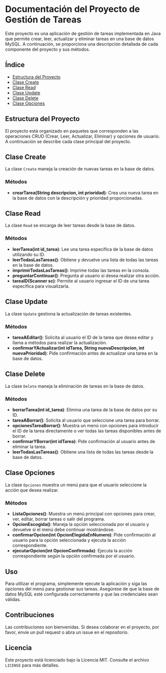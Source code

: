 # Documentación del Proyecto de Gestión de Tareas

Este proyecto es una aplicación de gestión de tareas implementada en Java que permite crear, leer, actualizar y eliminar tareas en una base de datos MySQL. A continuación, se proporciona una descripción detallada de cada componente del proyecto y sus métodos.

## Índice
- [Estructura del Proyecto](#estructura-del-proyecto)
- [Clase Create](#clase-create)
- [Clase Read](#clase-read)
- [Clase Update](#clase-update)
- [Clase Delete](#clase-delete)
- [Clase Opciones](#clase-opciones)

## Estructura del Proyecto

El proyecto está organizado en paquetes que corresponden a las operaciones CRUD (Crear, Leer, Actualizar, Eliminar) y opciones de usuario. A continuación se describe cada clase principal del proyecto.

## Clase Create

La clase `Create` maneja la creación de nuevas tareas en la base de datos.

### Métodos
- **crearTarea(String descripcion, int prioridad)**: Crea una nueva tarea en la base de datos con la descripción y prioridad proporcionadas.

## Clase Read

La clase `Read` se encarga de leer tareas desde la base de datos.

### Métodos
- **leerTarea(int id_tarea)**: Lee una tarea específica de la base de datos utilizando su ID.
- **leerTodasLasTareas()**: Obtiene y devuelve una lista de todas las tareas en la base de datos.
- **imprimirTodasLasTareas()**: Imprime todas las tareas en la consola.
- **preguntarContinuar()**: Pregunta al usuario si desea realizar otra acción.
- **tareaID(Scanner sc)**: Permite al usuario ingresar el ID de una tarea específica para visualizarla.

## Clase Update

La clase `Update` gestiona la actualización de tareas existentes.

### Métodos
- **tareaAEditar()**: Solicita al usuario el ID de la tarea que desea editar y llama a métodos para realizar la actualización.
- **confirmarYActualizar(int idTarea, String nuevaDescripcion, int nuevaPrioridad)**: Pide confirmación antes de actualizar una tarea en la base de datos.

## Clase Delete

La clase `Delete` maneja la eliminación de tareas en la base de datos.

### Métodos
- **borrarTarea(int id_tarea)**: Elimina una tarea de la base de datos por su ID.
- **tareaABorrar()**: Solicita al usuario que seleccione una tarea para borrar.
- **opcionesTareaBorrar()**: Muestra un menú con opciones para introducir el ID de la tarea directamente o ver todas las tareas disponibles antes de borrar.
- **confirmarYBorrar(int idTarea)**: Pide confirmación al usuario antes de eliminar la tarea.
- **leerTodasLasTareas()**: Obtiene una lista de todas las tareas desde la base de datos.

## Clase Opciones

La clase `Opciones` muestra un menú para que el usuario seleccione la acción que desea realizar.

### Métodos
- **ListaOpciones()**: Muestra un menú principal con opciones para crear, ver, editar, borrar tareas o salir del programa.
- **OpcionEscogida()**: Maneja la opción seleccionada por el usuario y devuelve si el menú debe continuar mostrándose.
- **confirmarOpcion(int OpcionElegidaEnNumero)**: Pide confirmación al usuario para la opción seleccionada y ejecuta la acción correspondiente.
- **ejecutarOpcion(int OpcionConfirmada)**: Ejecuta la acción correspondiente según la opción confirmada por el usuario.

## Uso

Para utilizar el programa, simplemente ejecute la aplicación y siga las opciones del menú para gestionar sus tareas. Asegúrese de que la base de datos MySQL esté configurada correctamente y que las credenciales sean válidas.

## Contribuciones

Las contribuciones son bienvenidas. Si desea colaborar en el proyecto, por favor, envíe un pull request o abra un issue en el repositorio.

## Licencia

Este proyecto está licenciado bajo la Licencia MIT. Consulte el archivo `LICENSE` para más detalles.
